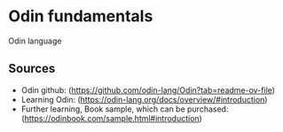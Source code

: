 # Odin fundamentals
 Odin language

## **Sources**
- Odin github: (https://github.com/odin-lang/Odin?tab=readme-ov-file)
- Learning Odin: (https://odin-lang.org/docs/overview/#introduction)
- Further learning, Book sample, which can be purchased: (https://odinbook.com/sample.html#introduction)
